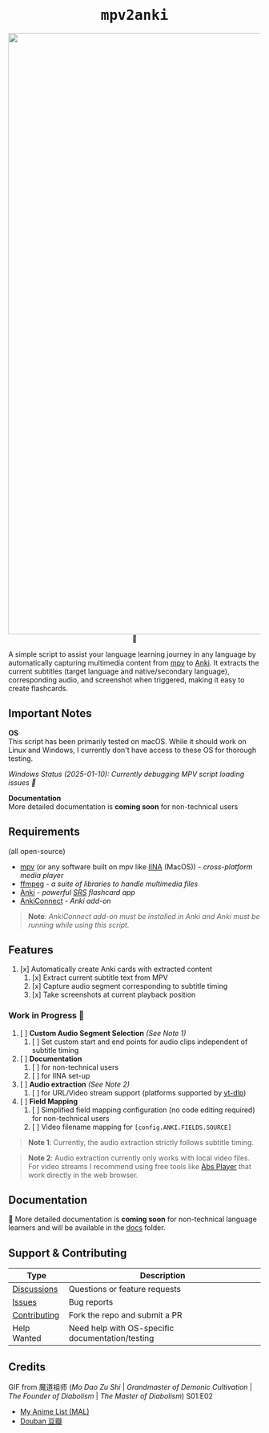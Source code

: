 <div align="center">
<h1 style="font-family: monospace;">mpv2anki</h1>
</div>

<div align="center">
<img src="screenshots/demo.gif" width="1200" alt="Demo of MPV to Anki"/>
💜
</div>


A simple script to assist your language learning journey in any language by automatically capturing multimedia content from [mpv](https://mpv.io/) to [Anki](https://apps.ankiweb.net/). 
It extracts the current subtitles (target language and native/secondary language), corresponding audio, 
and screenshot when triggered, making it easy to create flashcards.

## Important Notes

**OS**  
This script has been primarily tested on macOS. While it should work on Linux and Windows, I currently don't have access to these OS for thorough testing.

_Windows Status (2025-01-10): Currently debugging MPV script loading issues 🤔_

**Documentation**  
More detailed documentation is **coming soon** for non-technical users

## Requirements
(all open-source)
- [mpv](https://mpv.io/) (or any software built on mpv like [IINA](https://iina.io/) (MacOS)) - _cross-platform media player_
- [ffmpeg](https://ffmpeg.org/) - _a suite of libraries to handle multimedia files_
- [Anki](https://apps.ankiweb.net/) - _powerful [SRS](https://en.wikipedia.org/wiki/Spaced_repetition) flashcard app_
- [AnkiConnect](https://ankiweb.net/shared/info/2055492159) - _Anki add-on_

> **Note**: _AnkiConnect add-on must be installed in Anki and Anki must be running while using this script._


## Features

1. [x] Automatically create Anki cards with extracted content
   1. [x] Extract current subtitle text from MPV
   2. [x] Capture audio segment corresponding to subtitle timing
   3. [x] Take screenshots at current playback position

### Work in Progress 🚧

1. [ ] **Custom Audio Segment Selection** _(See Note 1)_
   1. [ ] Set custom start and end points for audio clips independent of subtitle timing
2. [ ] **Documentation**
   1. [ ] for non-technical users
   2. [ ] for IINA set-up
3. [ ] **Audio extraction** _(See Note 2)_
   1. [ ] for URL/Video stream support (platforms supported by [yt-dlp](https://github.com/yt-dlp/yt-dlp))
4. [ ] **Field Mapping**
   1. [ ] Simplified field mapping configuration (no code editing required) for non-technical users
   2. [ ] Video filename mapping for `[config.ANKI.FIELDS.SOURCE]`


> **Note 1**: Currently, the audio extraction strictly follows subtitle 
> timing.

> **Note 2**: Audio extraction currently only works with local video files.
> For video streams I recommend using free tools like [Abs Player](https://chromewebstore.google.com/detail/asbplayer-language-learni/hkledmpjpaehamkiehglnbelcpdflcab) 
> that work directly in the web browser.



## Documentation

🚧 More detailed documentation is **coming soon** for non-technical language learners and will be available in the [docs](docs) folder.



## Support & Contributing

| Type | Description                                      |
|------|--------------------------------------------------|
|[Discussions](https://github.com/alyssabedard/mpv2anki/discussions) | Questions or feature requests                    |
|[Issues](https://github.com/alyssabedard/mpv2anki/issues) | Bug reports                                      | 
|[Contributing](https://github.com/alyssabedard/mpv2anki/fork) | Fork the repo and submit a PR                    |
|Help Wanted | Need help with OS-specific documentation/testing |

## Credits
GIF from 魔道祖师 (_Mo Dao Zu Shi_  |  _Grandmaster of Demonic Cultivation_  |  _The Founder of Diabolism_  |  _The Master of Diabolism_) S01:E02
- [My Anime List (MAL)](https://myanimelist.net/anime/37208/Mo_Dao_Zu_Shi)
- [Douban 豆瓣](https://movie.douban.com/subject/27015848/)